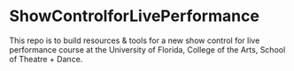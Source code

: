 # ShowControlforLivePerformance
This repo is to build resources & tools for a new show control for live performance course at the University of Florida, College of the Arts, School of Theatre + Dance.
